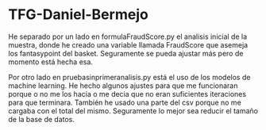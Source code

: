 # TFG-Daniel-Bermejo

He separado por un lado en formulaFraudScore.py el analisis inicial de la muestra, donde he creado una variable llamada FraudScore que asemeja los fantasypoint del basket. Seguramente se pueda ajustar más pero de momento está hecha esa.

Por otro lado en pruebasinprimeranalisis.py está el uso de los modelos de machine learning. He hecho algunos ajustes para que me funcionaran porque o no me los hacia o me decia que no eran suficientes iteraciones para que terminara. También he usado una parte del csv porque no me cargaba con el total del mismo. Seguramente lo mejor sea reducir el tamaño de la base de datos.

